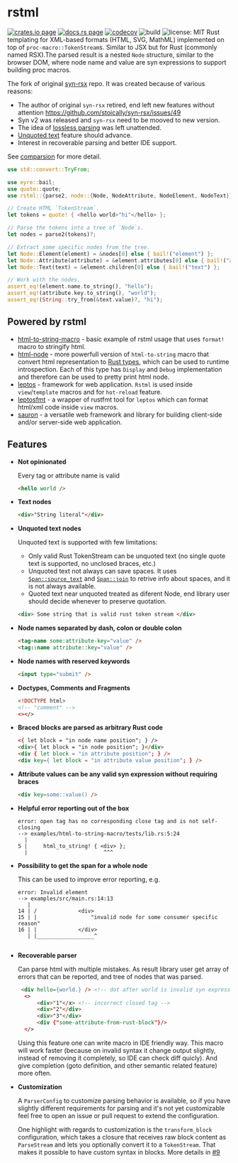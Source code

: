 # rstml

[![crates.io page](https://img.shields.io/crates/v/rstml.svg)](https://crates.io/crates/rstml)
[![docs.rs page](https://docs.rs/rstml/badge.svg)](https://docs.rs/rstml/)
[![codecov](https://codecov.io/gh/rs-tml/rstml/branch/main/graph/badge.svg?token=2LMJ8YEV92)](https://codecov.io/gh/rs-tml/rs-tml)
![build](https://github.com/rs-tml/rstml/workflows/ci/badge.svg)
![license: MIT](https://img.shields.io/crates/l/rstml.svg)
Rust templating for XML-based formats (HTML, SVG, MathML) implemented on top of `proc-macro::TokenStream`s.
Similar to JSX but for Rust (commonly named RSX).The parsed result is a nested `Node` structure, similar to the browser DOM, where node name and value are syn expressions to support building proc macros.

The fork of original [syn-rsx](https://github.com/stoically/syn-rsx) repo.
It was created because of various reasons:
- The author of original `syn-rsx` retired, end left new features without attention https://github.com/stoically/syn-rsx/issues/49
- Syn v2 was released and `syn-rsx` need to be mooved to new version.
- The idea of [lossless parsing](https://github.com/stoically/syn-rsx/issues/53) was left unattended.
- [Unquoted text](https://github.com/stoically/syn-rsx/issues/2) feature should advance.
- Interest in recoverable parsing and better IDE support.


See [comparsion](/comparsion-with-syn-rsx.md) for more detail.

```rust
use std::convert::TryFrom;

use eyre::bail;
use quote::quote;
use rstml::{parse2, node::{Node, NodeAttribute, NodeElement, NodeText}};

// Create HTML `TokenStream`.
let tokens = quote! { <hello world>"hi"</hello> };

// Parse the tokens into a tree of `Node`s.
let nodes = parse2(tokens)?;

// Extract some specific nodes from the tree.
let Node::Element(element) = &nodes[0] else { bail!("element") };
let Node::Attribute(attribute) = &element.attributes[0] else { bail!("attribute") };
let Node::Text(text) = &element.children[0] else { bail!("text") };

// Work with the nodes.
assert_eq!(element.name.to_string(), "hello");
assert_eq!(attribute.key.to_string(), "world");
assert_eq!(String::try_from(&text.value)?, "hi");
```

## Powered by rstml

- [html-to-string-macro](https://github.com/rs-tml/rstml/tree/main/examples/html-to-string-macro) - basic example of 
rstml usage that uses `format!` macro to stringify html.
- [html-node](https://github.com/vidhanio/html-node) - more powerfull version of `html-to-string` macro that convert html representation to [Rust types](https://docs.rs/html-node/latest/html_node/enum.Node.html), which can be used to runtime introspection. Each of this type has `Display` and `Debug` 
implementation and therefore can be used to pretty print html node.
- [leptos](https://github.com/leptos-rs/leptos) - framework for web application. `Rstml` is used inside `view`/`template` macros and for `hot-reload` feature.
- [leptosfmt](https://github.com/bram209/leptosfmt) - a wrapper of rustfmt tool for `leptos` which can format html/xml code inside `view` macros.
- [sauron](https://github.com/ivanceras/sauron) - a versatile web framework and library for building client-side and/or server-side web application.
  

## Features

- **Not opinionated**

  Every tag or attribute name is valid

  ```html
  <hello world />
  ```

- **Text nodes**


  ```html
  <div>"String literal"</div>
  ```

- **Unquoted text nodes**

  Unquoted text is supported with few limitations:
  - Only valid Rust TokenStream can be unquoted text (no single quote text is supported, no unclosed braces, etc.)
  - Unquoted text not always can save spaces. It uses [`Span::source_text`] and [`Span::join`] to retrive info about spaces, and it is not always available.
  - Quoted text near unquoted treated as diferent Node, end library user should decide whenever to preserve quotation.

  ```html
  <div> Some string that is valid rust token stream </div>
  ```

- **Node names separated by dash, colon or double colon**

  ```html
  <tag-name some:attribute-key="value" />
  <tag::name attribute::key="value" />
  ```

- **Node names with reserved keywords**

  ```html
  <input type="submit" />
  ```

- **Doctypes, Comments and Fragments**

  ```html
  <!DOCTYPE html>
  <!-- "comment" -->
  <></>
  ```

- **Braced blocks are parsed as arbitrary Rust code**

  ```html
  <{ let block = "in node name position"; } />
  <div>{ let block = "in node position"; }</div>
  <div { let block = "in attribute position"; } />
  <div key={ let block = "in attribute value position"; } />
  ```

- **Attribute values can be any valid syn expression without requiring braces**

  ```html
  <div key=some::value() />
  ```

- **Helpful error reporting out of the box**

  ```rust,no-run
  error: open tag has no corresponding close tag and is not self-closing
  --> examples/html-to-string-macro/tests/lib.rs:5:24
    |
  5 |     html_to_string! { <div> };
    |                        ^^^
  ```

- **Possibility to get the span for a whole node**

  This can be used to improve error reporting, e.g.

  ```rust,no-run
  error: Invalid element
  --> examples/src/main.rs:14:13
     |
  14 | /             <div>
  15 | |                 "invalid node for some consumer specific reason"
  16 | |             </div>
     | |__________________^
     
  ```

- **Recoverable parser**

  Can parse html with multiple mistakes.
  As result library user get array of errors that can be reported, and tree of nodes that was parsed.

  ```html
   <div hello={world.} /> <!-- dot after world is invalid syn expression -->
    <>
        <div>"1"</x> <!-- incorrect closed tag -->
        <div>"2"</div>
        <div>"3"</div>
        <div {"some-attribute-from-rust-block"}/>
    </>
  ```

  Using this feature one can write macro in IDE friendly way.
  This macro will work faster (because on invalid syntax it change output slightly, instead of removing it completely, so IDE can check diff quicly). And give completion (goto definition, and other semantic related feature) more often.

- **Customization**

  A `ParserConfig` to customize parsing behavior is available, so if you have
  slightly different requirements for parsing and it's not yet customizable
  feel free to open an issue or pull request to extend the configuration.

  One highlight with regards to customization is the `transform_block`
  configuration, which takes a closure that receives raw block content as
  `ParseStream` and lets you optionally convert it to a `TokenStream`. That makes it
  possible to have custom syntax in blocks. More details in [#9]

[`syn`]: https://github.com/dtolnay/syn
[`Span::join`]: https://doc.rust-lang.org/proc_macro/struct.Span.html#method.join
[`Span::source_text`]: https://doc.rust-lang.org/proc_macro/struct.Span.html#method.source_text
[`tokenstream`]: https://doc.rust-lang.org/proc_macro/struct.TokenStream.html
[html-to-string-macro example]: https://github.com/rs-tml/rstml/tree/main/examples/html-to-string-macro
[#9]: https://github.com/stoically/syn-rsx/issues/9
